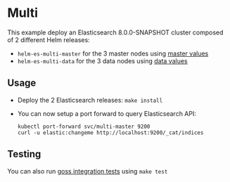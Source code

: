 # Multi

This example deploy an Elasticsearch 8.0.0-SNAPSHOT cluster composed of 2 different Helm
releases:

- `helm-es-multi-master` for the 3 master nodes using [master values][]
- `helm-es-multi-data` for the 3 data nodes using [data values][]

## Usage

* Deploy the 2 Elasticsearch releases: `make install`

* You can now setup a port forward to query Elasticsearch API:

  ```
  kubectl port-forward svc/multi-master 9200
  curl -u elastic:changeme http://localhost:9200/_cat/indices
  ```

## Testing

You can also run [goss integration tests][] using `make test`


[data values]: https://github.com/elastic/helm-charts/tree/master/elasticsearch/examples/multi/data.yml
[goss integration tests]: https://github.com/elastic/helm-charts/tree/master/elasticsearch/examples/multi/test/goss.yaml
[master values]: https://github.com/elastic/helm-charts/tree/master/elasticsearch/examples/multi/master.yml
